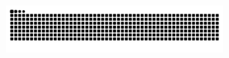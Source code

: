 <div align="center"><img src="https://raw.githubusercontent.com/Alanyaeer/Alanyaeer/output/github-contribution-grid-snake.svg" /></div>
